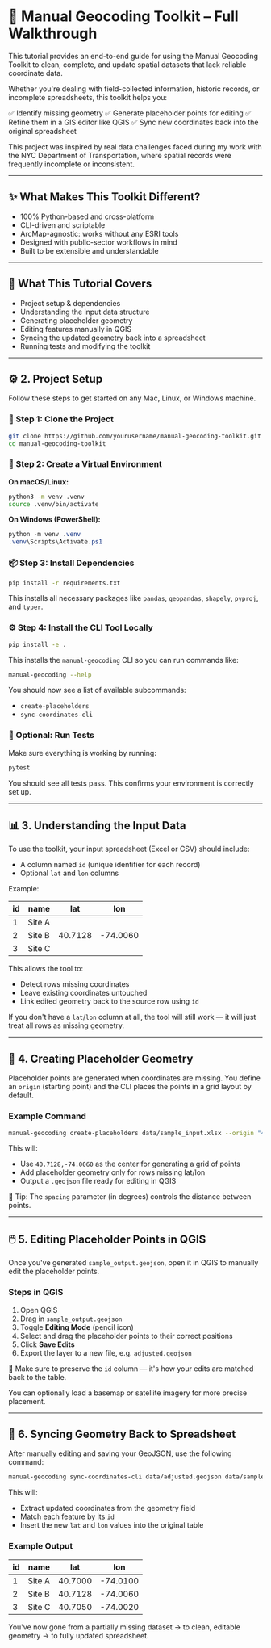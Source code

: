 # 📘 Manual Geocoding Toolkit – Full Walkthrough

This tutorial provides an end-to-end guide for using the Manual Geocoding Toolkit to clean, complete, and update spatial datasets that lack reliable coordinate data.

Whether you're dealing with field-collected information, historic records, or incomplete spreadsheets, this toolkit helps you:

✅ Identify missing geometry
✅ Generate placeholder points for editing
✅ Refine them in a GIS editor like QGIS
✅ Sync new coordinates back into the original spreadsheet

This project was inspired by real data challenges faced during my work with the NYC Department of Transportation, where spatial records were frequently incomplete or inconsistent.

---

## ✨ What Makes This Toolkit Different?

- 100% Python-based and cross-platform
- CLI-driven and scriptable
- ArcMap-agnostic: works without any ESRI tools
- Designed with public-sector workflows in mind
- Built to be extensible and understandable

---

## 🧭 What This Tutorial Covers

- Project setup & dependencies
- Understanding the input data structure
- Generating placeholder geometry
- Editing features manually in QGIS
- Syncing the updated geometry back into a spreadsheet
- Running tests and modifying the toolkit

---

## ⚙️ 2. Project Setup

Follow these steps to get started on any Mac, Linux, or Windows machine.

### 📁 Step 1: Clone the Project

```bash
git clone https://github.com/yourusername/manual-geocoding-toolkit.git
cd manual-geocoding-toolkit
```

### 🧪 Step 2: Create a Virtual Environment

**On macOS/Linux:**

```bash
python3 -m venv .venv
source .venv/bin/activate
```

**On Windows (PowerShell):**

```powershell
python -m venv .venv
.venv\Scripts\Activate.ps1
```

### 📦 Step 3: Install Dependencies

```bash
pip install -r requirements.txt
```

This installs all necessary packages like `pandas`, `geopandas`, `shapely`, `pyproj`, and `typer`.

### ⚙️ Step 4: Install the CLI Tool Locally

```bash
pip install -e .
```

This installs the `manual-geocoding` CLI so you can run commands like:

```bash
manual-geocoding --help
```

You should now see a list of available subcommands:

- `create-placeholders`
- `sync-coordinates-cli`

### 🧪 Optional: Run Tests

Make sure everything is working by running:

```bash
pytest
```

You should see all tests pass. This confirms your environment is correctly set up.

---

## 📊 3. Understanding the Input Data

To use the toolkit, your input spreadsheet (Excel or CSV) should include:

- A column named `id` (unique identifier for each record)
- Optional `lat` and `lon` columns

Example:

| id | name     | lat     | lon      |
|----|----------|---------|----------|
| 1  | Site A   |         |          |
| 2  | Site B   | 40.7128 | -74.0060 |
| 3  | Site C   |         |          |

This allows the tool to:

- Detect rows missing coordinates
- Leave existing coordinates untouched
- Link edited geometry back to the source row using `id`

If you don't have a `lat`/`lon` column at all, the tool will still work — it will just treat all rows as missing geometry.

---

## 🧱 4. Creating Placeholder Geometry

Placeholder points are generated when coordinates are missing.
You define an `origin` (starting point) and the CLI places the points in a grid layout by default.

### Example Command

```bash
manual-geocoding create-placeholders data/sample_input.xlsx --origin "40.7128,-74.0060" --output data/sample_output.geojson
```

This will:

- Use `40.7128,-74.0060` as the center for generating a grid of points
- Add placeholder geometry only for rows missing lat/lon
- Output a `.geojson` file ready for editing in QGIS

🧠 Tip: The `spacing` parameter (in degrees) controls the distance between points.

---

## 🖱️ 5. Editing Placeholder Points in QGIS

Once you've generated `sample_output.geojson`, open it in QGIS to manually edit the placeholder points.

### Steps in QGIS

1. Open QGIS
2. Drag in `sample_output.geojson`
3. Toggle **Editing Mode** (pencil icon)
4. Select and drag the placeholder points to their correct positions
5. Click **Save Edits**
6. Export the layer to a new file, e.g. `adjusted.geojson`

🎯 Make sure to preserve the `id` column — it's how your edits are matched back to the table.

You can optionally load a basemap or satellite imagery for more precise placement.

---

## 🔁 6. Syncing Geometry Back to Spreadsheet

After manually editing and saving your GeoJSON, use the following command:

```bash
manual-geocoding sync-coordinates-cli data/adjusted.geojson data/sample_input.xlsx --output data/synced_output.xlsx
```

This will:

- Extract updated coordinates from the geometry field
- Match each feature by its `id`
- Insert the new `lat` and `lon` values into the original table

### Example Output

| id | name     | lat     | lon      |
|----|----------|---------|----------|
| 1  | Site A   | 40.7000 | -74.0100 |
| 2  | Site B   | 40.7128 | -74.0060 |
| 3  | Site C   | 40.7050 | -74.0020 |

You've now gone from a partially missing dataset → to clean, editable geometry → to fully updated spreadsheet.
